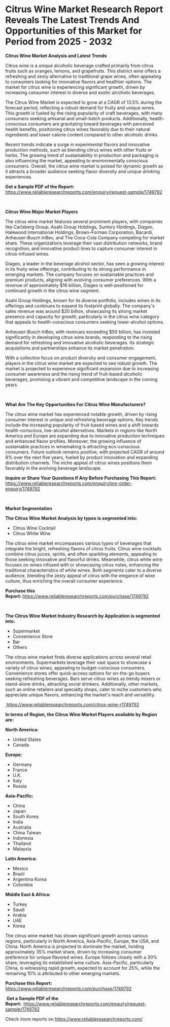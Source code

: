 <p><h1>Citrus Wine Market Research Report Reveals The Latest Trends And Opportunities of this Market for Period from 2025 - 2032</h1></p><p><strong>Citrus Wine Market Analysis and Latest Trends</strong></p>
<p><p>Citrus wine is a unique alcoholic beverage crafted primarily from citrus fruits such as oranges, lemons, and grapefruits. This distinct wine offers a refreshing and zesty alternative to traditional grape wines, often appealing to consumers looking for innovative flavors and healthier options. The market for citrus wine is experiencing significant growth, driven by increasing consumer interest in diverse and exotic alcoholic beverages.</p><p>The Citrus Wine Market is expected to grow at a CAGR of 13.5% during the forecast period, reflecting a robust demand for fruity and unique wines. This growth is fueled by the rising popularity of craft beverages, with many consumers seeking artisanal and small-batch products. Additionally, health-conscious consumers are gravitating toward beverages with perceived health benefits, positioning citrus wines favorably due to their natural ingredients and lower calorie content compared to other alcoholic drinks.</p><p>Recent trends indicate a surge in experimental flavors and innovative production methods, such as blending citrus wines with other fruits or herbs. The growing trend of sustainability in production and packaging is also influencing the market, appealing to environmentally conscious consumers. Overall, the citrus wine market is poised for dynamic growth as it attracts a broader audience seeking flavor diversity and unique drinking experiences.</p></p>
<p><strong>Get a Sample PDF of the Report:&nbsp;</strong> <a href="https://www.reliableresearchreports.com/enquiry/request-sample/1749792?utm_campaign=3077&utm_medium=2&utm_source=Github&utm_content=ia&utm_term=07042025&utm_id=citrus-wine">https://www.reliableresearchreports.com/enquiry/request-sample/1749792</a></p>
<p>&nbsp;</p>
<p><strong>Citrus Wine Major Market Players</strong></p>
<p><p>The citrus wine market features several prominent players, with companies like Carlsberg Group, Asahi Group Holdings, Suntory Holdings, Diageo, Halewood International Holdings, Brown-Forman Corporation, Bacardi, Anheuser-Busch InBev, and The Coca-Cola Company competing for market share. These organizations leverage their vast distribution networks, brand recognition, and innovative product lines to capture consumer interest in citrus-infused wines.</p><p>Diageo, a leader in the beverage alcohol sector, has seen a growing interest in its fruity wine offerings, contributing to its strong performance in emerging markets. The company focuses on sustainable practices and premium products, aligning with evolving consumer preferences. With a revenue of approximately $16 billion, Diageo is well-positioned for continued growth in the citrus wine segment.</p><p>Asahi Group Holdings, known for its diverse portfolio, includes wines in its offerings and continues to expand its footprint globally. The company's sales revenue was around $20 billion, showcasing its strong market presence and capacity for growth, particularly in the citrus wine category that appeals to health-conscious consumers seeking lower-alcohol options.</p><p>Anheuser-Busch InBev, with revenues exceeding $50 billion, has invested significantly in developing citrus wine brands, responding to the rising demand for refreshing and innovative alcoholic beverages. Its strategic acquisitions and partnerships enhance its market penetration.</p><p>With a collective focus on product diversity and consumer engagement, players in the citrus wine market are expected to see robust growth. The market is projected to experience significant expansion due to increasing consumer awareness and the rising trend of fruit-based alcoholic beverages, promising a vibrant and competitive landscape in the coming years.</p></p>
<p>&nbsp;</p>
<p><strong>What Are The Key Opportunities For Citrus Wine Manufacturers?</strong></p>
<p><p>The citrus wine market has experienced notable growth, driven by rising consumer interest in unique and refreshing beverage options. Key trends include the increasing popularity of fruit-based wines and a shift towards health-conscious, low-alcohol alternatives. Markets in regions like North America and Europe are expanding due to innovative production techniques and enhanced flavor profiles. Moreover, the growing influence of sustainable practices in winemaking is attracting eco-conscious consumers. Future outlook remains positive, with projected CAGR of around 8% over the next five years, fueled by product innovation and expanding distribution channels. The niche appeal of citrus wines positions them favorably in the evolving beverage landscape.</p></p>
<p><strong>Inquire or Share Your Questions If Any Before Purchasing This Report:</strong> <a href="https://www.reliableresearchreports.com/enquiry/pre-order-enquiry/1749792?utm_campaign=3077&utm_medium=2&utm_source=Github&utm_content=ia&utm_term=07042025&utm_id=citrus-wine">https://www.reliableresearchreports.com/enquiry/pre-order-enquiry/1749792</a></p>
<p>&nbsp;</p>
<p><strong>Market Segmentation</strong></p>
<p><strong>The Citrus Wine Market Analysis by types is segmented into:</strong></p>
<p><ul><li>Citrus Wine Cocktail</li><li>Citrus White Wine</li></ul></p>
<p><p>The citrus wine market encompasses various types of beverages that integrate the bright, refreshing flavors of citrus fruits. Citrus wine cocktails combine citrus juices, spirits, and often sparkling elements, appealing to those seeking innovative and flavorful drinks. Meanwhile, citrus white wine focuses on wines infused with or showcasing citrus notes, enhancing the traditional characteristics of white wines. Both segments cater to a diverse audience, blending the zesty appeal of citrus with the elegance of wine culture, thus enriching the overall consumer experience.</p></p>
<p><strong>Purchase this Report:&nbsp;</strong><a href="https://www.reliableresearchreports.com/purchase/1749792?utm_campaign=3077&utm_medium=2&utm_source=Github&utm_content=ia&utm_term=07042025&utm_id=citrus-wine">https://www.reliableresearchreports.com/purchase/1749792</a></p>
<p>&nbsp;</p>
<p><strong>The Citrus Wine Market Industry Research by Application is segmented into:</strong></p>
<p><ul><li>Supermarket</li><li>Convenience Store</li><li>Bar</li><li>Others</li></ul></p>
<p><p>The citrus wine market finds diverse applications across several retail environments. Supermarkets leverage their vast space to showcase a variety of citrus wines, appealing to budget-conscious consumers. Convenience stores offer quick-access options for on-the-go buyers seeking refreshing beverages. Bars serve citrus wines as trendy mixers or stand-alone drinks, attracting social drinkers. Additionally, other markets, such as online retailers and specialty shops, cater to niche customers who appreciate unique flavors, enhancing the market's reach and versatility.</p></p>
<p><a href="https://www.reliableresearchreports.com/citrus-wine-r1749792?utm_campaign=3077&utm_medium=2&utm_source=Github&utm_content=ia&utm_term=07042025&utm_id=citrus-wine">&nbsp;https://www.reliableresearchreports.com/citrus-wine-r1749792</a></p>
<p><strong>In terms of Region, the Citrus Wine Market Players available by Region are:</strong></p>
<p>
    <p> <strong> North America: </strong>
        <ul>
            <li>United States</li>
            <li>Canada</li>
        </ul>
        </p> 
    <p> <strong> Europe: </strong>
        <ul>
            <li>Germany</li>
            <li>France</li>
            <li>U.K.</li>
            <li>Italy</li>
            <li>Russia</li>
        </ul>
        </p> 
    <p> <strong> Asia-Pacific: </strong>
        <ul>
            <li>China</li>
            <li>Japan</li>
            <li>South Korea</li>
            <li>India</li>
            <li>Australia</li>
            <li>China Taiwan</li>
            <li>Indonesia</li>
            <li>Thailand</li>
            <li>Malaysia</li>
        </ul>
        </p> 
    <p> <strong> Latin America: </strong>
        <ul>
            <li>Mexico</li>
            <li>Brazil</li>
            <li>Argentina Korea</li>
            <li>Colombia</li>
        </ul>
        </p> 
    <p> <strong> Middle East & Africa: </strong>
        <ul>
            <li>Turkey</li>
            <li>Saudi</li>
            <li>Arabia</li>
            <li>UAE</li>
            <li>Korea</li>
        </ul>
    </p>
    </p>
<p><p>The citrus wine market has shown significant growth across various regions, particularly in North America, Asia-Pacific, Europe, the USA, and China. North America is projected to dominate the market, holding approximately 35% market share, driven by increasing consumer preference for unique flavored wines. Europe follows closely with a 30% share, leveraging its established wine culture. Asia-Pacific, particularly China, is witnessing rapid growth, expected to account for 25%, while the remaining 10% is attributed to other emerging markets.</p></p>
<p><strong>Purchase this Report: </strong><a href="https://www.reliableresearchreports.com/purchase/1749792?utm_campaign=3077&utm_medium=2&utm_source=Github&utm_content=ia&utm_term=07042025&utm_id=citrus-wine">https://www.reliableresearchreports.com/purchase/1749792</a></p>
<p>&nbsp;<strong>Get a Sample PDF of the Report:&nbsp;&nbsp;</strong><a href="https://www.reliableresearchreports.com/enquiry/request-sample/1749792?utm_campaign=3077&utm_medium=2&utm_source=Github&utm_content=ia&utm_term=07042025&utm_id=citrus-wine">https://www.reliableresearchreports.com/enquiry/request-sample/1749792</a></p>
<p><strong></strong></p>
<p>Check more reports on <a href="https://www.reliableresearchreports.com/?utm_campaign=3077&utm_medium=2&utm_source=Github&utm_content=ia&utm_term=07042025&utm_id=citrus-wine">https://www.reliableresearchreports.com/</a></p>
